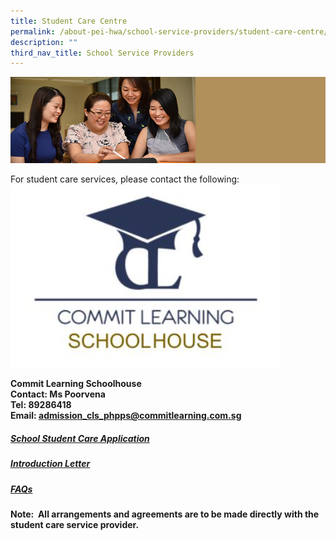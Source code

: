 ```yaml
---
title: Student Care Centre
permalink: /about-pei-hwa/school-service-providers/student-care-centre/
description: ""
third_nav_title: School Service Providers
---
```

![](/images/Website%20Banners%20Subpage/948x260%20masterhead%20-%20About%20Pei%20Hwa4.jpg)

For student care services, please contact the following:
![commit learning student care](/images/commit%20learning%20logo.png)

  **Commit Learning Schoolhouse  
Contact: Ms Poorvena  
Tel: 89286418  
Email: [admission\_cls\_phpps@commitlearning.com.sg](mailto:admission_cls_phpps@commitlearning.com.sg)**

##### [School Student Care Application](https://docs.google.com/forms/d/e/1FAIpQLSeh5oos_3HJrliSvMH8AoxE5Dd2ueBaxmbdgVLwnee5VScUWA/viewform)
##### [Introduction Letter](/files/Application%20Forms/INTRODUCTION%20LETTER%20COMMIT%20LEARNING%20(1).pdf)
##### [FAQs](/files/Application%20Forms/UPDATED%20Commit%20Learning%20SchoolHouse%20CLS%20Student%20Care%20Centre%20SCC%202023%20FAQs%20.pdf)

**Note:  All arrangements and agreements are to be made directly with the student care service provider.**